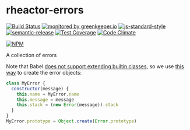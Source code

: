 # rheactor-errors

[![Build Status](https://travis-ci.org/ResourcefulHumans/rheactor-errors.svg?branch=master)](https://travis-ci.org/ResourcefulHumans/rheactor-errors)
[![monitored by greenkeeper.io](https://img.shields.io/badge/greenkeeper.io-monitored-brightgreen.svg)](http://greenkeeper.io/) 
[![js-standard-style](https://img.shields.io/badge/code%20style-standard-brightgreen.svg)](http://standardjs.com/)
[![semantic-release](https://img.shields.io/badge/semver-semantic%20release-e10079.svg)](https://github.com/semantic-release/semantic-release)
[![Test Coverage](https://codeclimate.com/github/ResourcefulHumans/rheactor-errors/badges/coverage.svg)](https://codeclimate.com/github/ResourcefulHumans/rheactor-errors/coverage)
[![Code Climate](https://codeclimate.com/github/ResourcefulHumans/rheactor-errors/badges/gpa.svg)](https://codeclimate.com/github/ResourcefulHumans/rheactor-errors)

[![NPM](https://nodei.co/npm/rheactor-errors.png?downloads=true&downloadRank=true&stars=true)](https://nodei.co/npm/rheactor-errors/)

A collection of errors

Note that Babel [does not support extending builtin classes](https://github.com/babel/babel/commit/3878bd812c73bdd18b1011be59515dad985940fd), so we use [this way](http://stackoverflow.com/a/35858868) to create the error objects:
  
```javascript
class MyError {
  constructor(message) {
    this.name = MyError.name
    this.message = message
    this.stack = (new Error(message)).stack
  }
}
MyError.prototype = Object.create(Error.prototype)
```
